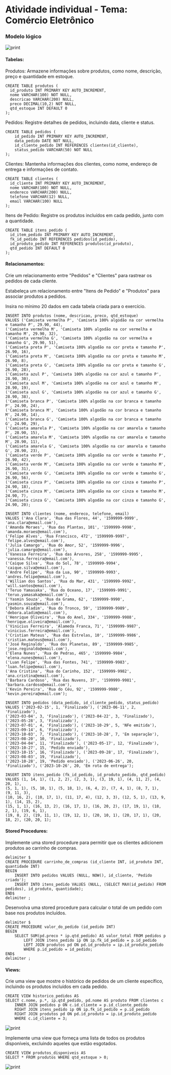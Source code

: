 # Atividade individual - Tema: Comércio Eletrônico

### Modelo lógico
![print](modelo.png)

#### Tabelas:

Produtos: Armazene informações sobre produtos, como nome, descrição, preço e quantidade em estoque.
```
CREATE TABLE produtos (
  id_produto INT PRIMARY KEY AUTO_INCREMENT,
  nome VARCHAR(100) NOT NULL,
  descricao VARCHAR(200) NULL,
  preco DECIMAL(10,2) NOT NULL,
  qtd_estoque INT DEFAULT 0
);
```

Pedidos: Registre detalhes de pedidos, incluindo data, cliente e status.
```
CREATE TABLE pedidos (
	id_pedido INT PRIMARY KEY AUTO_INCREMENT,
    data_pedido DATE NOT NULL,
    id_cliente_pedido INT REFERENCES clientes(id_cliente),
    status_pedido VARCHAR(50) NOT NULL
);
```

Clientes: Mantenha informações dos clientes, como nome, endereço de entrega e informações de contato.
```
CREATE TABLE clientes (
  id_cliente INT PRIMARY KEY AUTO_INCREMENT,
  nome VARCHAR(100) NOT NULL,
  endereco VARCHAR(200) NULL,
  telefone VARCHAR(12) NULL,
  email VARCHAR(100) NULL
);
```

Itens de Pedido: Registre os produtos incluídos em cada pedido, junto com a quantidade.
```
CREATE TABLE itens_pedido (
  id_item_pedido INT PRIMARY KEY AUTO_INCREMENT,
  fk_id_pedido INT REFERENCES pedidos(id_pedido),
  id_produto_pedido INT REFERENCES produtos(id_produto),
  qtd_pedido INT DEFAULT 0
);
```

#### Relacionamentos:

Crie um relacionamento entre "Pedidos" e "Clientes" para rastrear os pedidos de cada cliente.

Estabeleça um relacionamento entre "Itens de Pedido" e "Produtos" para associar produtos a pedidos.

Insira no mínimo 20 dados em cada tabela criada para o exercício.
```
INSERT INTO produtos (nome, descricao, preco, qtd_estoque)
VALUES ('Camiseta vermelha P', 'Camiseta 100% algodão na cor vermelha e tamanho P', 29.90, 44),
('Camiseta vermelha M', 'Camiseta 100% algodão na cor vermelha e tamanho M', 29.90, 32),
('Camiseta vermelha G', 'Camiseta 100% algodão na cor vermelha e tamanho G', 29.90, 51),
('Camiseta preta P', 'Camiseta 100% algodão na cor preta e tamanho P', 26.90, 16),
('Camiseta preta M', 'Camiseta 100% algodão na cor preta e tamanho M', 26.90, 8),
('Camiseta preta G', 'Camiseta 100% algodão na cor preta e tamanho G', 26.90, 28),
('Camiseta azul P', 'Camiseta 100% algodão na cor azul e tamanho P', 28.90, 30),
('Camiseta azul M', 'Camiseta 100% algodão na cor azul e tamanho M', 28.90, 19),
('Camiseta azul G', 'Camiseta 100% algodão na cor azul e tamanho G', 28.90, 38),
('Camiseta branca P', 'Camiseta 100% algodão na cor branca e tamanho P', 24.90, 24),
('Camiseta branca M', 'Camiseta 100% algodão na cor branca e tamanho M', 24.90, 14),
('Camiseta branca G', 'Camiseta 100% algodão na cor branca e tamanho G', 24.90, 29),
('Camiseta amarela P', 'Camiseta 100% algodão na cor amarela e tamanho P', 28.90, 15),
('Camiseta amarela M', 'Camiseta 100% algodão na cor amarela e tamanho M', 28.90, 11),
('Camiseta amarela G', 'Camiseta 100% algodão na cor amarela e tamanho G', 28.90, 23),
('Camiseta verde P', 'Camiseta 100% algodão na cor verde e tamanho P', 26.90, 42),
('Camiseta verde M', 'Camiseta 100% algodão na cor verde e tamanho M', 26.90, 31),
('Camiseta verde G', 'Camiseta 100% algodão na cor verde e tamanho G', 26.90, 56),
('Camiseta cinza P', 'Camiseta 100% algodão na cor cinza e tamanho P', 24.90, 18),
('Camiseta cinza M', 'Camiseta 100% algodão na cor cinza e tamanho M', 24.90, 7),
('Camiseta cinza G', 'Camiseta 100% algodão na cor cinza e tamanho G', 24.90, 20);

INSERT INTO clientes (nome, endereco, telefone, email)
VALUES ('Ana Clara', 'Rua das Flores, 44', '1599999-9999', 'ana.clara@email.com'),
('Amanda Moraes', 'Rua das Plantas, 101', '1599999-9998', 'amanda.moraes@email.com'),
('Felipe Alves', 'Rua Francisco, 472', '1599999-9997', 'felipe.alves@email.com'),
('Julia Camargo', 'Rua do Amor, 52', '1599999-9996', 'julia.camargo@email.com'),
('Vanessa Ferreira', 'Rua das Árvores, 258', '1599999-9995', 'vanessa.ferreira@email.com'),
('Caique Silva', 'Rua do Sol, 78', '1599999-9994', 'caique.silva@email.com'),
('Andre Felipe', 'Rua da Lua, 90', '1599999-9993', 'andres.felipe@email.com'),
('Willian dos Santos', 'Rua do Mar, 431', '1599999-9992', 'will.santos@email.com'),
('Teruo Yamasaka', 'Rua do Oceano, 17', '1599999-9991', 'teruo.yamasaka@email.com'),
('Yasmin Souza', 'Rua da Grama, 62', '1599999-9990', 'yasmin.souza@email.com'),
('Debora Aladim', 'Rua do Tronco, 59', '1599999-9989', 'debora.aladim@email.com'),
('Henrique Oliveira', 'Rua do Anel, 334', '1599999-9988', 'henrique.oliveira@email.com'),
('Vinicius Ferreira', 'Alameda Franca, 71', '1599999-9987', 'vinicius.ferreira@email.com'),
('Cristian Mateus', 'Rua das Estrelas, 10', '1599999-9986', 'cristian.mateus@email.com'),
('José Reginaldo', 'Rua dos Planetas, 89', '1599999-9985', 'jose.reginaldo@email.com'),
('Elena Nunes', 'Rua de Pedras, 465', '1599999-9984', 'elena.nunes@email.com'),
('Luan Felipe', 'Rua das Fontes, 741', '1599999-9983', 'luan.felipe@email.com'),
('Ana Cristina', 'Rua do Carinho, 152', '1599999-9982', 'ana.cristina@email.com'),
('Barbara Cardoso', 'Rua das Nuvens, 37', '1599999-9981', 'barbara.cardoso@email.com'),
('Kevin Pereira', 'Rua do Céu, 92', '1599999-9980', 'kevin.pereira@email.com');

INSERT INTO pedidos (data_pedido, id_cliente_pedido, status_pedido)
VALUES ('2023-02-15', 1, 'Finalizado'), ('2023-06-11', 2, 'Finalizado'),
('2023-03-04', 3, 'Finalizado'), ('2023-04-22', 3, 'Finalizado'), ('2023-05-28', 3, 'Finalizado'),
('2023-07-01', 4, 'Finalizado'), ('2023-10-29', 5, 'NFe emitida'), ('2023-09-14', 6, 'Finalizado'),
('2023-10-03', 7, 'Finalizado'), ('2023-10-28', 7, 'Em separação'), ('2023-08-20', 10, 'Finalizado'),
('2023-04-04', 11, 'Finalizado'), ('2023-05-17', 12, 'Finalizado'), ('2023-10-27', 15, 'Pedido enviado'),
('2023-10-15', 16, 'Finalizado'), ('2023-09-28', 17, 'Finalizado'), ('2023-08-03', 19, 'Finalizado'), 
('2023-10-28', 19, 'Pedido enviado'), ('2023-06-26', 20, 'Finalizado'), ('2023-10-26', 20, 'Em rota de entrega');

INSERT INTO itens_pedido (fk_id_pedido, id_produto_pedido, qtd_pedido)
VALUES (1, 14, 1), (1, 2, 2), (2, 3, 1), (3, 19, 1), (4, 11, 2), (4, 20, 1), 
(5, 1, 1), (5, 10, 1), (5, 18, 1), (6, 4, 2), (7, 4, 1), (8, 7, 1), (9, 11, 3), 
(10, 16, 2), (10, 17, 1), (11, 17, 4), (12, 3, 3), (12, 5, 1), (13, 9, 1), (14, 15, 2), 
(15, 1, 1), (16, 13, 2), (16, 17, 1), (16, 20, 2), (17, 19, 1), (18, 2, 1), (19, 6, 1), 
(19, 8, 2), (19, 11, 1), (19, 12, 1), (20, 10, 1), (20, 17, 1), (20, 18, 2), (20, 20, 1);
```

#### Stored Procedures:

Implemente uma stored procedure para permitir que os clientes adicionem produtos ao carrinho de compras.
```
delimiter $
CREATE PROCEDURE carrinho_de_compras (id_cliente INT, id_produto INT, quantidade INT)
BEGIN
	INSERT INTO pedidos VALUES (NULL, NOW(), id_cliente, 'Pedido criado');
    INSERT INTO itens_pedido VALUES (NULL, (SELECT MAX(id_pedido) FROM pedidos), id_produto, quantidade);
END$
delimiter ;
```

Desenvolva uma stored procedure para calcular o total de um pedido com base nos produtos incluídos.
```
delimiter $
CREATE PROCEDURE valor_do_pedido (id_pedido INT)
BEGIN
	SELECT SUM(pd.preco * ip.qtd_pedido) AS valor_total FROM pedidos p
		LEFT JOIN itens_pedido ip ON ip.fk_id_pedido = p.id_pedido
		LEFT JOIN produtos pd ON pd.id_produto = ip.id_produto_pedido
		WHERE p.id_pedido = id_pedido;
END$
delimiter ;
```

#### Views:

Crie uma view que mostre o histórico de pedidos de um cliente específico, incluindo os produtos incluídos em cada pedido.
```
CREATE VIEW historico_pedidos AS
SELECT c.nome, p.*, ip.qtd_pedido, pd.nome AS produto FROM clientes c
	INNER JOIN pedidos p ON c.id_cliente = p.id_cliente_pedido
	RIGHT JOIN itens_pedido ip ON ip.fk_id_pedido = p.id_pedido
    RIGHT JOIN produtos pd ON pd.id_produto = ip.id_produto_pedido
	WHERE c.id_cliente = 3;
```
![print](historico_pedidos.png)


Implemente uma view que forneça uma lista de todos os produtos disponíveis, excluindo aqueles que estão esgotados.
```
CREATE VIEW produtos_disponiveis AS
SELECT * FROM produtos WHERE qtd_estoque > 0;
```
![print](produtos_disponiveis.png)
